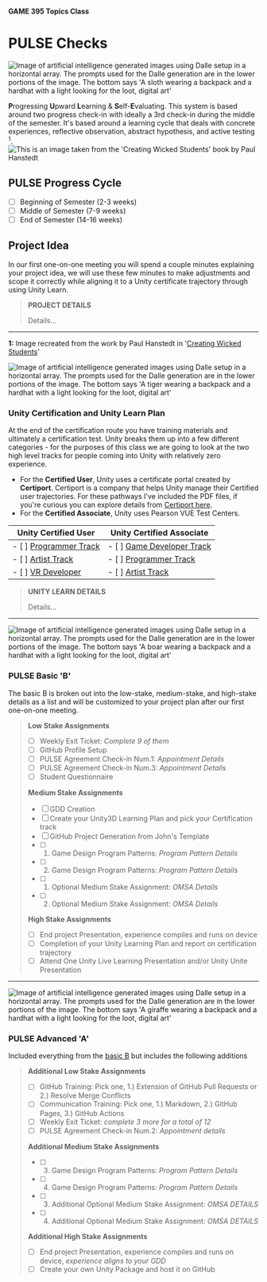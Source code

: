 #### GAME 395 Topics Class

# PULSE Checks

<Image>
<a name="Dalle GenerationSloth"></a>
<img src="Images\SlothLoot-01.png" alt="Image of artificial intelligence generated images using Dalle setup in a horizontal array. The prompts used for the Dalle generation are in the lower portions of the image. The bottom says 'A sloth wearing a backpack and a hardhat with a light looking for the loot, digital art'" title="PulseHeader" class="centerheader"/>
</Image>

**P**rogressing **U**pward **L**earning & **S**elf-**E**valuating. This system is based around two progress check-in with ideally a 3rd check-in during the middle of the semester. It's based around a learning cycle that deals with concrete experiences, reflective observation, abstract hypothesis, and active testing <sup>1</sup>.
<br>
<Image>
<a name="Learning_Cycle"></a>
<img src="Images\learningCycle.png" alt="This is an image taken from the 'Creating Wicked Students' book by Paul Hanstedt" title="Learning Cycle" class="centersml"/>
</Image>
## PULSE Progress Cycle

- [ ] Beginning of Semester (2-3 weeks)
- [ ] Middle of Semester (7-9 weeks)
- [ ] End of Semester (14-16 weeks)

## Project Idea

In our first one-on-one meeting you will spend a couple minutes explaining your project idea, we will use these few minutes to make adjustments and scope it correctly while aligning it to a Unity certificate trajectory through using Unity Learn.

>**PROJECT DETAILS**
>
>Details...

***
**1:** Image recreated from the work by Paul Hanstedt in '[Creating Wicked Students](https://www.amazon.com/Creating-Wicked-Students-Designing-Courses/dp/1620366975)'

<div style="page-break-after: always;"></div>

<Image>
<a name="Dalle GenerationTiger"></a>
<img src="Images\TigerLoot-01.png" alt="Image of artificial intelligence generated images using Dalle setup in a horizontal array. The prompts used for the Dalle generation are in the lower portions of the image. The bottom says 'A tiger wearing a backpack and a hardhat with a light looking for the loot, digital art'" title="CertificationHeader" class="centerheader"/>
</Image>

### Unity Certification and Unity Learn Plan

At the end of the certification route you have training materials and ultimately a certification test. Unity breaks them up into a few different categories - for the purposes of this class we are going to look at the two high level tracks for people coming into Unity with relatively zero experience.

- For the **Certified User**, Unity uses a certificate portal created by **Certiport**. Certiport is a company that helps Unity manage their Certified user trajectories. For these pathways I've included the PDF files, if you're curious you can explore details from [Certiport here](https://certiport.pearsonvue.com/Educator-resources/Exam-details/Objective-domains?ot=collapseUnity).
- For the **Certified Associate**, Unity uses Pearson VUE Test Centers.

|**Unity Certified User** | **Unity Certified Associate** |
|---|---|
|- [ ] [Programmer Track](./Attachments/Unity_Exam_Objectives_-_Programmer_0820.pdf)|- [ ] [Game Developer Track](https://unityedustore.pearsonvue.com/unity-certified-associate-game-development-courseware/p/UCAGD-CW-12M-KFDP)|
|- [ ] [Artist Track](./Attachments/Unity_Exam_Objectives_-_Artist_1120.pdf) |- [ ] [Programmer Track](https://unityedustore.pearsonvue.com/unity-certified-associate-programmer-certification-voucher/p/VCH-UCA-P_VCH) |
|- [ ] [VR Developer](./Attachments/Unity_Exam_Objectives_-_VR_Developer_0820.pdf) |- [ ] [Artist Track](https://unityedustore.pearsonvue.com/unity-certified-associate-artist-certification-voucher/p/VCH-UCA-A_VCH) |

>**UNITY LEARN DETAILS**
>
>Details...

***

<div style="page-break-after: always;"></div>

<Image>
<a name="Dalle GenerationBoar"></a>
<img src="Images\BoarLoot-01.png" alt="Image of artificial intelligence generated images using Dalle setup in a horizontal array. The prompts used for the Dalle generation are in the lower portions of the image. The bottom says 'A boar wearing a backpack and a hardhat with a light looking for the loot, digital art'" title="PulseGradeBHeader" class="centerheader"/>
</Image>

### PULSE Basic 'B'

The basic B is broken out into the low-stake, medium-stake, and high-stake details as a list and will be customized to your project plan after our first one-on-one meeting.
>**Low Stake Assignments**
>
>- [ ] Weekly Exit Ticket: *Complete 9 of them*
>- [ ] GitHub Profile Setup
>- [ ] PULSE Agreement Check-in Num.1: *Appointment Details*
>- [ ] PULSE Agreement Check-in Num.3: *Appointment Details*
>- [ ] Student Questionnaire
>
>**Medium Stake Assignments**
>
>- [ ] GDD Creation
>- [ ] Create your Unity3D Learning Plan and pick your Certification track
>- [ ] GitHub Project Generation from John's Template
>- [ ] 1. Game Design Program Patterns: *Program Pattern Details*
>- [ ] 2. Game Design Program Patterns: *Program Pattern Details*
>- [ ] 1. Optional Medium Stake Assignment: *OMSA Details*
>- [ ] 2. Optional Medium Stake Assignment: *OMSA Details*
>
>**High Stake Assignments**
>
>- [ ] End project Presentation, experience compiles and runs on device
>- [ ] Completion of your Unity Learning Plan and report on certification trajectory
>- [ ] Attend One Unity Live Learning Presentation and/or Unity Unite Presentation

***
<div style="page-break-after: always;"></div>

<Image>
<a name="Dalle GenerationGiraffe"></a>
<img src="Images\GiraffeLoot-01.png" alt="Image of artificial intelligence generated images using Dalle setup in a horizontal array. The prompts used for the Dalle generation are in the lower portions of the image. The bottom says 'A giraffe wearing a backpack and a hardhat with a light looking for the loot, digital art'" title="PulseGradeAHeader" class="centerheader"/>
</Image>

### PULSE Advanced 'A'

Included everything from the [basic B](#pulse-basic-b) but includes the following additions

>**Additional Low Stake Assignments**
>
>- [ ] GitHub Training: Pick one, 1.) Extension of GitHub Pull Requests or 2.) Resolve Merge Conflicts
>- [ ] Communication Training: Pick one, 1.) Markdown, 2.) GitHub Pages, 3.) GitHub Actions
>- [ ] Weekly Exit Ticket: *complete 3 more for a total of 12*
>- [ ] PULSE Agreement Check-in Num.2: *Appointment details*
>
>**Additional Medium Stake Assignments**
>
>- [ ] 3. Game Design Program Patterns: *Program Pattern Details*
>- [ ] 4. Game Design Program Patterns: *Program Pattern Details*
>- [ ] 3. Additional Optional Medium Stake Assignment: *OMSA DETAILS*
>- [ ] 4. Additional Optional Medium Stake Assignment: *OMSA DETAILS*
>
>**Additional High Stake Assignments**
>
>- [ ] End project Presentation, experience compiles and runs on device, *experience aligns to your GDD*
>- [ ] Create your own Unity Package and host it on GitHub
